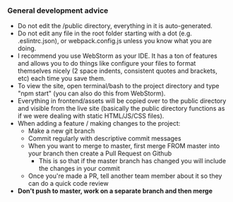 ### General development advice

- Do not edit the /public directory, everything in it is auto-generated.
- Do not edit any file in the root folder starting with a dot (e.g. .eslintrc.json), or webpack.config.js unless you know what you are doing.
- I recommend you use WebStorm as your IDE. It has a ton of features and allows you to do things like configure your files to format themselves nicely (2 space indents, consistent quotes and brackets, etc) each time you save them.
- To view the site, open terminal/bash to the project directory and type "npm start" (you can also do this from WebStorm).
- Everything in frontend/assets will be copied over to the public directory and visible from the live site (basically the public directory functions as if we were dealing with static HTML/JS/CSS files).
- When adding a feature / making changes to the project:
  - Make a new git branch
  - Commit regularly with descriptive commit messages
  - When you want to merge to master, first merge FROM master into your branch then create a Pull Request on Github
    - This is so that if the master branch has changed you will include the changes in your commit
  - Once you're made a PR, tell another team member about it so they can do a quick code review
- **Don't push to master, work on a separate branch and then merge**